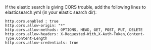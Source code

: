If the elastic search is giving CORS trouble, add the following lines to elasticsearch.yml (in your elastic search dir):

```
http.cors.enabled : true
http.cors.allow-origin: "*"
http.cors.allow-methods: OPTIONS, HEAD, GET, POST, PUT, DELETE
http.cors.allow-headers: X-Requested-With,X-Auth-Token,Content-Type,Content-Length
http.cors.allow-credentials: true
```
